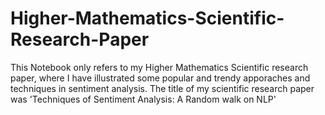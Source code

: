# Higher-Mathematics-Scientific-Research-Paper
This Notebook only refers to my Higher Mathematics Scientific research paper, where I have illustrated some popular and trendy apporaches and techniques in sentiment analysis. The title of my scientific research paper was 'Techniques of Sentiment Analysis: A Random walk on NLP'
